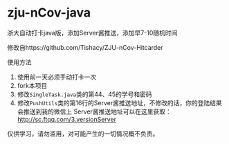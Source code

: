 # zju-nCov-java
浙大自动打卡java版，添加Server酱推送，添加早7-10随机时间

修改自https://github.com/Tishacy/ZJU-nCov-Hitcarder


使用方法

1. 使用前一天必须手动打卡一次
2. fork本项目
3. 修改`SingleTask.java`类的第44、45的学号和密码
4. 修改`PushUtils`类的第16行的Server酱推送地址，不修改的话，你的登陆结果会推送到我的微信上
   Server酱推送地址可以在这里获取：http://sc.ftqq.com/3.versionServer
   
   
仅供学习，请勿滥用，对可能产生的一切情况概不负责。
